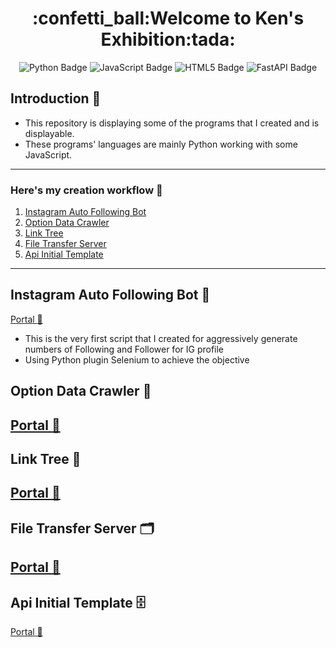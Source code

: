 <h1 align="center">:confetti_ball:Welcome to Ken's Exhibition:tada:</h1>

<div align="center">
<a herf="https://github.com/Ken-Yeung/KensToolkit.git"><img src="https://img.shields.io/badge/python-3670A0?style=for-the-badge&logo=python&logoColor=ffdd54" alt="Python Badge"/></a>
<a herf="https://github.com/Ken-Yeung/KensToolkit.git"><img src="https://img.shields.io/badge/javascript-%23323330.svg?style=for-the-badge&logo=javascript&logoColor=%23F7DF1E" alt="JavaScript Badge"/></a>
<a herf="https://github.com/Ken-Yeung/KensToolkit.git"><img src="https://img.shields.io/badge/html5-%23E34F26.svg?style=for-the-badge&logo=html5&logoColor=white" alt="HTML5 Badge"/></a>
<a herf="https://github.com/Ken-Yeung/KensToolkit.git"><img src="https://img.shields.io/badge/FastAPI-005571?style=for-the-badge&logo=fastapi" alt="FastAPI Badge"/></a>
</div>

## Introduction :loudspeaker:
 - This repository is displaying some of the programs that I created and is displayable.
 - These programs' languages are mainly Python working with some JavaScript.
---
### Here's my creation workflow :receipt:
 1. [Instagram Auto Following Bot](#instagram-auto-following-bot-robot)
 2. [Option Data Crawler](#option-data-crawler-floppy_disk)
 3. [Link Tree](#link-tree-evergreen_tree)
 4. [File Transfer Server](#file-transfer-server-card_index_dividers)
 5. [Api Initial Template](#api-initial-template-file_cabinet)
---
## Instagram Auto Following Bot :robot:
[Portal :door:](https://github.com/Ken-Yeung/KensToolkit/tree/master/IgAutoFollow "Go to IgAutoFollow repo")
 - This is the very first script that I created for aggressively generate numbers of Following and Follower for IG profile
 - Using Python plugin Selenium to achieve the objective
## Option Data Crawler :floppy_disk:
[Portal :door:](https://github.com/Ken-Yeung/KensToolkit/tree/master/OptionCrawler "Go to OptionCrawler repo")
---
## Link Tree :evergreen_tree:
[Portal :door:](https://github.com/Ken-Yeung/KensToolkit/tree/master/LinkDistributor "Go to LinkDistributor repo")
---
## File Transfer Server :card_index_dividers:
[Portal :door:](https://github.com/Ken-Yeung/KensToolkit/tree/master/FilesTransferrer_one_direction "Go to FilesTransferrer_one_direction repo")
---
## Api Initial Template :file_cabinet:
[Portal :door:](https://github.com/Ken-Yeung/KensToolkit/tree/master/FastApiTemplate "Go to FastApiTemplate repo")